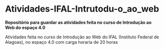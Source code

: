# Atividades-IFAL-Intrutodu-o_ao_web
<b>Repositório para guardar as atividades feita no curso de Introdução ao Web do espaço 4.0</b>

Atividades feita no curso de Introdução ao Web do IFAL (Instituto Federal de Alagoas), no espaço 4.0 com carga horaria de 20 horas
